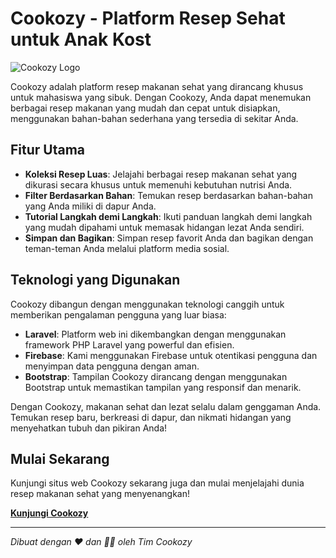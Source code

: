 # Cookozy - Platform Resep Sehat untuk Anak Kost

![Cookozy Logo](https://link.to.your/logo.png)

Cookozy adalah platform resep makanan sehat yang dirancang khusus untuk mahasiswa yang sibuk. Dengan Cookozy, Anda dapat menemukan berbagai resep makanan yang mudah dan cepat untuk disiapkan, menggunakan bahan-bahan sederhana yang tersedia di sekitar Anda.

## Fitur Utama

- **Koleksi Resep Luas**: Jelajahi berbagai resep makanan sehat yang dikurasi secara khusus untuk memenuhi kebutuhan nutrisi Anda.
- **Filter Berdasarkan Bahan**: Temukan resep berdasarkan bahan-bahan yang Anda miliki di dapur Anda.
- **Tutorial Langkah demi Langkah**: Ikuti panduan langkah demi langkah yang mudah dipahami untuk memasak hidangan lezat Anda sendiri.
- **Simpan dan Bagikan**: Simpan resep favorit Anda dan bagikan dengan teman-teman Anda melalui platform media sosial.

## Teknologi yang Digunakan

Cookozy dibangun dengan menggunakan teknologi canggih untuk memberikan pengalaman pengguna yang luar biasa:

- **Laravel**: Platform web ini dikembangkan dengan menggunakan framework PHP Laravel yang powerful dan efisien.
- **Firebase**: Kami menggunakan Firebase untuk otentikasi pengguna dan menyimpan data pengguna dengan aman.
- **Bootstrap**: Tampilan Cookozy dirancang dengan menggunakan Bootstrap untuk memastikan tampilan yang responsif dan menarik.

Dengan Cookozy, makanan sehat dan lezat selalu dalam genggaman Anda. Temukan resep baru, berkreasi di dapur, dan nikmati hidangan yang menyehatkan tubuh dan pikiran Anda!

## Mulai Sekarang

Kunjungi situs web Cookozy sekarang juga dan mulai menjelajahi dunia resep makanan sehat yang menyenangkan!

[**Kunjungi Cookozy**](https://github.com/idlofizahir86/cookozy)

--- 

_Dibuat dengan ❤️ dan 💪🏻 oleh Tim Cookozy_
